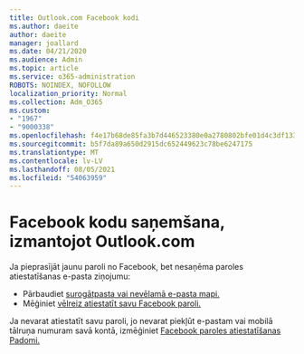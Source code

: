 ```yaml
---
title: Outlook.com Facebook kodi
ms.author: daeite
author: daeite
manager: joallard
ms.date: 04/21/2020
ms.audience: Admin
ms.topic: article
ms.service: o365-administration
ROBOTS: NOINDEX, NOFOLLOW
localization_priority: Normal
ms.collection: Adm_O365
ms.custom:
- "1967"
- "9000338"
ms.openlocfilehash: f4e17b68de85fa3b7d446523380e0a2780802bfe01d4c3df133f4b7231a0d16c
ms.sourcegitcommit: b5f7da89a650d2915dc652449623c78be6247175
ms.translationtype: MT
ms.contentlocale: lv-LV
ms.lasthandoff: 08/05/2021
ms.locfileid: "54063959"
---
```

# <a name="not-receiving-facebook-codes-using-outlookcom"></a>Facebook kodu saņemšana, izmantojot Outlook.com

Ja pieprasījāt jaunu paroli no Facebook, bet nesaņēma paroles atiestatīšanas e-pasta ziņojumu:

- Pārbaudiet [surogātpasta vai nevēlamā e-pasta mapi.](https://outlook.live.com/mail/junkemail)
- Mēģiniet [vēlreiz atiestatīt savu Facebook paroli.](https://aka.ms/facebook-password-reset)

Ja nevarat atiestatīt savu paroli, jo nevarat piekļūt e-pastam vai mobilā tālruņa numuram savā kontā, izmēģiniet [Facebook paroles atiestatīšanas Padomi.](https://aka.ms/facebook-password-help)